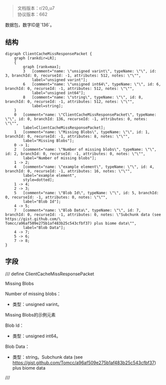 # <!-- md:samp ClientCacheMissResponsePacket -->

> 文档版本：r/20_u7<br/>协议版本：662

<!-- md:samp ClientCacheMissResponsePacket -->数据包，数字ID是`136`。

## 结构

```viz
digraph ClientCacheMissResponsePacket {
	graph [rankdir=LR];
	{
		graph [rank=max];
		3	[comment="name: \"unsigned varint\", typeName: \"\", id: 3, branchId: 0, recurseId: -1, attributes: 512, notes: \"\"",
			label="unsigned varint"];
		6	[comment="name: \"unsigned int64\", typeName: \"\", id: 6, branchId: 0, recurseId: -1, attributes: 512, notes: \"\"",
			label="unsigned int64"];
		8	[comment="name: \"string\", typeName: \"\", id: 8, branchId: 0, recurseId: -1, attributes: 512, notes: \"\"",
			label=string];
	}
	0	[comment="name: \"ClientCacheMissResponsePacket\", typeName: \"\", id: 0, branchId: 136, recurseId: -1, attributes: 0, notes: \"\"",
		label=ClientCacheMissResponsePacket];
	1	[comment="name: \"Missing Blobs\", typeName: \"\", id: 1, branchId: 0, recurseId: -1, attributes: 8, notes: \"\"",
		label="Missing Blobs"];
	0 -> 1;
	2	[comment="name: \"Number of missing blobs\", typeName: \"\", id: 2, branchId: 0, recurseId: -1, attributes: 0, notes: \"\"",
		label="Number of missing blobs"];
	1 -> 2;
	4	[comment="name: \"example element\", typeName: \"\", id: 4, branchId: 0, recurseId: -1, attributes: 16, notes: \"\"",
		label="example element",
		style=dotted];
	1 -> 4;
	2 -> 3;
	5	[comment="name: \"Blob Id\", typeName: \"\", id: 5, branchId: 0, recurseId: -1, attributes: 0, notes: \"\"",
		label="Blob Id"];
	4 -> 5;
	7	[comment="name: \"Blob Data\", typeName: \"\", id: 7, branchId: 0, recurseId: -1, attributes: 0, notes: \"Subchunk data (see https://gist.github.com/\
Tomcc/a96af509e275b1af483b25c543cfbf37) plus biome data\"",
		label="Blob Data"];
	4 -> 7;
	5 -> 6;
	7 -> 8;
}

```

## 字段

/// define
ClientCacheMissResponsePacket

Missing Blobs

Number of missing blobs：<!-- md:samp unsigned varint -->

- 类型：unsigned varint。

Missing Blobs的示例元素

Blob Id：<!-- md:samp unsigned int64 -->

- 类型：unsigned int64。

Blob Data：<!-- md:samp string -->

- 类型：string。Subchunk data (see https://gist.github.com/Tomcc/a96af509e275b1af483b25c543cfbf37) plus biome data


///
